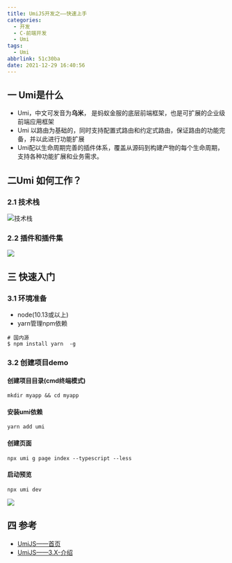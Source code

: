 ```yaml
---
title: UmiJS开发之——快速上手
categories:
  - 开发
  - C-前端开发
  - Umi
tags:
  - Umi
abbrlink: 51c30ba
date: 2021-12-29 16:40:56
---
```

## 一 Umi是什么

* Umi，中文可发音为**乌米**， 是蚂蚁金服的底层前端框架，也是可扩展的企业级前端应用框架
* Umi 以路由为基础的，同时支持配置式路由和约定式路由，保证路由的功能完备，并以此进行功能扩展
* Umi配以生命周期完善的插件体系，覆盖从源码到构建产物的每个生命周期，支持各种功能扩展和业务需求。

<!--more-->

## 二Umi 如何工作？

### 2.1 技术栈

![技术栈][1]

### 2.2 插件和插件集
![][2]

## 三 快速入门

### 3.1 环境准备

* node(10.13或以上)
* yarn管理npm依赖

```
# 国内源
$ npm install yarn  -g
```

### 3.2 创建项目demo

####  创建项目目录(cmd终端模式)

```
mkdir myapp && cd myapp
```

#### 安装umi依赖

```
yarn add umi
```

#### 创建页面

```
npx umi g page index --typescript --less
```

#### 启动预览

```
npx umi dev
```

![][3]

## 四 参考
* [UmiJS——首页](https://umijs.org/zh-CN)
* [UmiJS——3.X-介绍](https://umijs.org/zh-CN/docs)



[1]:https://jsd.onmicrosoft.cn/gh/PGzxc/CDN/blog-umi/umi-struct-technology-view.png
[2]:https://jsd.onmicrosoft.cn/gh/PGzxc/CDN/blog-umi/umi-struct-plugin-view.png
[3]:https://jsd.onmicrosoft.cn/gh/PGzxc/CDN/blog-umi/umi-first-demo-preview.png